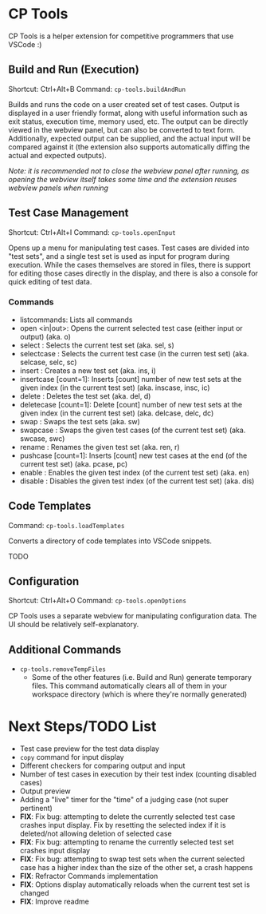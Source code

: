 # CP Tools

CP Tools is a helper extension for competitive programmers that use VSCode :)

## Build and Run (Execution)

Shortcut: Ctrl+Alt+B
Command: `cp-tools.buildAndRun`

Builds and runs the code on a user created set of test cases.  Output is displayed in a user friendly format, along with useful information such as exit status, execution time, memory used, etc.  The output can be directly viewed in the webview panel, but can also be converted to text form.  Additionally, expected output can be supplied, and the actual input will be compared against it (the extension also supports automatically diffing the actual and expected outputs).

_Note: it is recommended not to close the webview panel after running, as opening the webview itself takes some time and the extension reuses webview panels when running_

## Test Case Management

Shortcut: Ctrl+Alt+I
Command: `cp-tools.openInput`

Opens up a menu for manipulating test cases.  Test cases are divided into "test sets", and a single test set is used as input for program during execution.  While the cases themselves are stored in files, there is support for editing those cases directly in the display, and there is also a console for quick editing of test data.

### Commands
- listcommands: Lists all commands
- open <in|out>: Opens the current selected test case (either input or output) (aka. o) 
- select <test set>: Selects the current test set (aka. sel, s)
- selectcase <test index>: Selects the current test case (in the curren test set) (aka. selcase, selc, sc)
- insert <test set>: Creates a new test set (aka. ins, i)
- insertcase <test index> [count=1]: Inserts [count] number of new test sets at the given index (in the current test set) (aka. inscase, insc, ic)
- delete <test set>: Deletes the test set (aka. del, d)
- deletecase <test index> [count=1]: Delete [count] number of new test sets at the given index (in the current test set) (aka. delcase, delc, dc)
- swap <test set> <other test set>: Swaps the test sets (aka. sw)
- swapcase <test index> <other test index>: Swaps the given test cases (of the current test set) (aka. swcase, swc)
- rename <old name> <new name>: Renames the given test set (aka. ren, r)
- pushcase [count=1]: Inserts [count] new test cases at the end (of the current test set) (aka. pcase, pc)
- enable <test index>: Enables the given test index (of the current test set) (aka. en)
- disable <test index>: Disables the given test index (of the current test set) (aka. dis)

## Code Templates

Command: `cp-tools.loadTemplates`

Converts a directory of code templates into VSCode snippets.

TODO

## Configuration

Shortcut: Ctrl+Alt+O
Command: `cp-tools.openOptions`

CP Tools uses a separate webview for manipulating configuration data.  The UI should be relatively self-explanatory.

## Additional Commands

- `cp-tools.removeTempFiles`
    - Some of the other features (i.e. Build and Run) generate temporary files.  This command automatically clears all of them in your workspace directory (which is where they're normally generated)

# Next Steps/TODO List

- Test case preview for the test data display
- `copy` command for input display
- Different checkers for comparing output and input
- Number of test cases in execution by their test index (counting disabled cases)
- Output preview
- Adding a "live" timer for the "time" of a judging case (not super pertinent)
- **FIX**: Fix bug: attempting to delete the currently selected test case crashes input display.  Fix by resetting the selected index if it is deleted/not allowing deletion of selected case
- **FIX**: Fix bug: attempting to rename the currently selected test set crashes input display
- **FIX**: Fix bug: attempting to swap test sets when the current selected case has a higher index than the size of the other set, a crash happens
- **FIX**: Refractor Commands implementation
- **FIX**: Options display automatically reloads when the current test set is changed
- **FIX**: Improve readme
